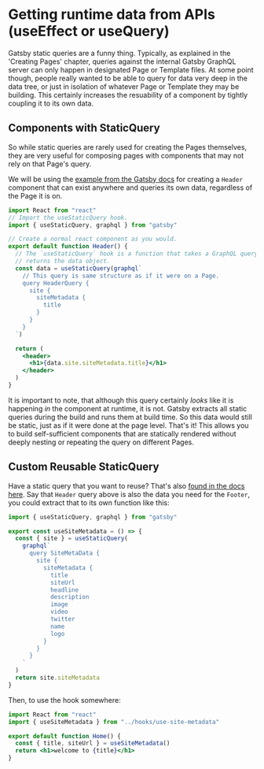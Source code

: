 # Getting runtime data from APIs \(useEffect or useQuery\)

Gatsby static queries are a funny thing. Typically, as explained in the 'Creating Pages' chapter, queries against the internal Gatsby GraphQL server can only happen in designated Page or Template files. At some point though, people really wanted to be able to query for data very deep in the data tree, or just in isolation of whatever Page or Template they may be building. This certainly increases the resuability of a component by tightly coupling it to its own data.

## Components with StaticQuery

So while static queries are rarely used for creating the Pages themselves, they are very useful for composing pages with components that may not rely on that Page's query.

We will be using the [example from the Gatsby docs](https://www.gatsbyjs.org/docs/use-static-query/) for creating a `Header` component that can exist anywhere and queries its own data, regardless of the Page it is on.

```jsx
import React from "react"
// Import the useStaticQuery hook.
import { useStaticQuery, graphql } from "gatsby"

// Create a normal react component as you would.
export default function Header() {
  // The `useStaticQuery` hook is a function that takes a GraphQL query string, and 
  // returns the data object.
  const data = useStaticQuery(graphql`
    // This query is same structure as if it were on a Page.
    query HeaderQuery {
      site {
        siteMetadata {
          title
        }
      }
    }
  `)

  return (
    <header>
      <h1>{data.site.siteMetadata.title}</h1>
    </header>
  )
}
```

It is important to note, that although this query certainly _looks_ like it is happening _in_ the component at runtime, it is not. Gatsby extracts all static queries during the build and runs them at build time. So this data would still be static, just as if it were done at the page level. That's it! This allows you to build self-sufficient components that are statically rendered without deeply nesting or repeating the query on different Pages.

## Custom Reusable StaticQuery

Have a static query that you want to reuse? That's also [found in the docs here](https://www.gatsbyjs.org/docs/use-static-query/#composing-custom-usestaticquery-hooks). Say that `Header` query above is also the data you need for the `Footer`, you could extract that to its own function like this:

```jsx
import { useStaticQuery, graphql } from "gatsby"

export const useSiteMetadata = () => {
  const { site } = useStaticQuery(
    graphql`
      query SiteMetaData {
        site {
          siteMetadata {
            title
            siteUrl
            headline
            description
            image
            video
            twitter
            name
            logo
          }
        }
      }
    `
  )
  return site.siteMetadata
}
```

Then, to use the hook somewhere:

```jsx
import React from "react"
import { useSiteMetadata } from "../hooks/use-site-metadata"

export default function Home() {
  const { title, siteUrl } = useSiteMetadata()
  return <h1>welcome to {title}</h1>
}
```

